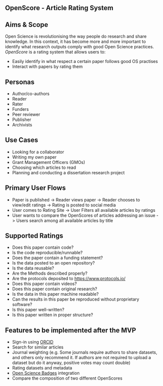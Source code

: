## OpenScore - Article Rating System

## Aims & Scope

Open Science is revolutionising the way people do research and share knowledge. In this context, it has become more and more important to identify what research outputs comply with good Open Science practices. *OpenScore* is a rating system that allows users to:

* Easily identify in what respect a certain paper follows good OS practises  
* Interact with papers by rating them

## Personas

*   Author/co-authors
*   Reader
*   Rater
*   Funders
*   Peer reviewer
*   Publisher
*   Archivists

## Use Cases

*   Looking for a collaborator
*   Writing my own paper
*   Grant Management Officers (GMOs)
*   Choosing which articles to read
*   Planning and conducting a dissertation research project

## Primary User Flows

*   Paper is published -> Reader views paper -> Reader chooses to view/edit ratings -> Rating is posted to social media
*   User comes to Rating Site -> User Filters all available articles by ratings 
*   User wants to compare the OpenScores of articles addressing an issue -> Users search among all available articles by title 

## Supported Ratings

*   Does this paper contain code?
*   Is the code reproducible/runnable?
*   Does the paper contain a funding statement?
*   Is the data posted to an open repository?
*   Is the data reusable?
*   Are the Methods described properly?
*   Are the protocols deposited to https://www.protocols.io/
*   Does this paper contain videos?
*   Does this paper contain original research?
*   Is the data in this paper machine readable?
*   Can the results in this paper be reproduced without proprietary software?
*   Is this paper well-written?
*   Is this paper written in proper structure?

## Features to be implemented after the MVP

*   Sign-in using [ORCID](https://orcid.org/)
*   Search for similar articles
*   Journal weighting (e.g. Some journals require authors to share datasets, and others only recommend it. If authors are not required to upload a dataset but do it anyway, positive votes may count double)
*   Rating datasets and metadata
* 	[Open Science Badges](https://cos.io/our-services/open-science-badges/) integration
*   Compare the composition of two different OpenScores
